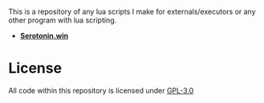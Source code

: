 This is a repository of any lua scripts I make for externals/executors or any other program with lua scripting.

- [**Serotonin.win**](serotonin/scripts)


# License
All code within this repository is licensed under [GPL-3.0](LICENSE)
